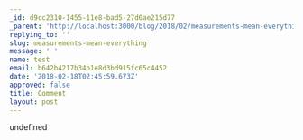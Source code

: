 ```yaml
---
_id: d9cc2310-1455-11e8-bad5-27d0ae215d77
_parent: 'http://localhost:3000/blog/2018/02/measurements-mean-everything/'
replying_to: ''
slug: measurements-mean-everything
message: ' '
name: test
email: b642b4217b34b1e8d3bd915fc65c4452
date: '2018-02-18T02:45:59.673Z'
approved: false
title: Comment
layout: post
---
```

undefined
